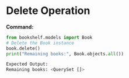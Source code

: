 # Delete Operation

**Command:**
```python
from bookshelf.models import Book
# Delete the Book instance
book.delete()
print("Remaining books:", Book.objects.all())

Expected Output:
Remaining books: <QuerySet []>

